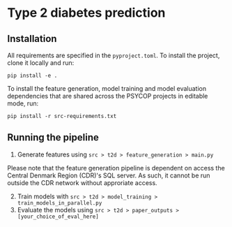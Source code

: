 # Type 2 diabetes prediction
## Installation
All requirements are specified in the `pyproject.toml`. To install the project, clone it locally and run:

`pip install -e .`

To install the feature generation, model training and model evaluation dependencies that are shared across the PSYCOP projects in editable mode, run:

`pip install -r src-requirements.txt`

## Running the pipeline
1. Generate features using `src > t2d > feature_generation > main.py`

Please note that the feature generation pipeline is dependent on access the Central Denmark Region (CDR)'s SQL server. As such, it cannot be run outside the CDR network without approriate access.

2. Train models with `src > t2d > model_training > train_models_in_parallel.py`
3. Evaluate the models using `src > t2d > paper_outputs > [your_choice_of_eval_here]`
